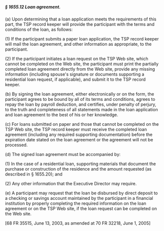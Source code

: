 ##### § 1655.12 Loan agreement. #####

(a) Upon determining that a loan application meets the requirements of this part, the TSP record keeper will provide the participant with the terms and conditions of the loan, as follows:

(1) If the participant submits a paper loan application, the TSP record keeper will mail the loan agreement, and other information as appropriate, to the participant.

(2) If the participant initiates a loan request on the TSP Web site, which cannot be completed on the Web site, the participant must print the partially completed loan agreement directly from the Web site, provide any missing information (including spouse's signature or documents supporting a residential loan request, if applicable), and submit it to the TSP record keeper.

(b) By signing the loan agreement, either electronically or on the form, the participant agrees to be bound by all of its terms and conditions, agrees to repay the loan by payroll deduction, and certifies, under penalty of perjury, to the truth and completeness of all statements made in the loan application and loan agreement to the best of his or her knowledge.

(c) For loans submitted on paper and those that cannot be completed on the TSP Web site, the TSP record keeper must receive the completed loan agreement (including any required supporting documentation) before the expiration date stated on the loan agreement or the agreement will not be processed.

(d) The signed loan agreement must be accompanied by:

(1) In the case of a residential loan, supporting materials that document the purchase or construction of the residence and the amount requested (as described in § 1655.20); and

(2) Any other information that the Executive Director may require.

(e) A participant may request that the loan be disbursed by direct deposit to a checking or savings account maintained by the participant in a financial institution by properly completing the required information on the loan agreement or on the TSP Web site, if the loan request can be completed on the Web site.

[68 FR 35515, June 13, 2003, as amended at 70 FR 32218, June 1, 2005]
